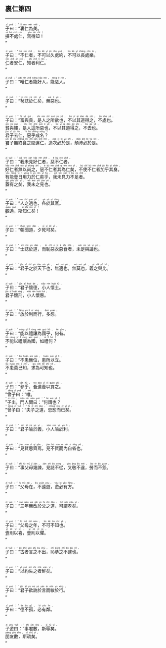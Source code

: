 ## 裏仁第四
---
<div>

<p>
<ruby><rb> 子曰：“裏仁為美。 </rb> <rt>zǐ  yuē ：“ lǐ  rén  wèi  měi 。</rt></ruby><BR>
<ruby><rb> 擇不處仁，焉得知！ </rb> <rt>zé  bù  chù  rén ， yān  dé  zhī ！</rt></ruby><BR>
<ruby><rb> ” </rb> <rt>”</rt></ruby><BR></P>

<p>
<ruby><rb> 子曰：“不仁者，不可以久處約，不可以長處樂。 </rb> <rt>zǐ  yuē ：“ bù  rén  zhě ， bù  kě  yǐ  jiǔ  chù  yuē ， bù  kě  yǐ  zhǎng  chù  lè 。</rt></ruby><BR>
<ruby><rb> 仁者安仁，知者利仁。 </rb> <rt>rén  zhě  ān  rén ， zhī  zhě  lì  rén 。</rt></ruby><BR>
<ruby><rb> ” </rb> <rt>”</rt></ruby><BR></P>

<p>
<ruby><rb> 子曰：“唯仁者能好人，能惡人。 </rb> <rt>zǐ  yuē ：“ wéi  rén  zhě  néng  hǎo  rén ， néng  è  rén 。</rt></ruby><BR>
<ruby><rb> ” </rb> <rt>”</rt></ruby><BR></P>

<p>
<ruby><rb> 子曰：“茍誌於仁矣，無惡也。 </rb> <rt>zǐ  yuē ：“ jì  zhì  yú  rén  yǐ ， wú  è  yě 。</rt></ruby><BR>
<ruby><rb> ” </rb> <rt>”</rt></ruby><BR></P>

<p>
<ruby><rb> 子曰：“富與貴，是人之所欲也，不以其道得之，不處也。 </rb> <rt>zǐ  yuē ：“ fù  yǔ  guì ， shì  rén  zhī  suǒ  yù  yě ， bù  yǐ  qí  dào  dé  zhī ， bù  chù  yě 。</rt></ruby><BR>
<ruby><rb> 貧與賤，是人這所惡也，不以其道得之，不去也。 </rb> <rt>pín  yǔ  jiàn ， shì  rén  zhè  suǒ  è  yě ， bù  yǐ  qí  dào  dé  zhī ， bù  qù  yě 。</rt></ruby><BR>
<ruby><rb> 君子去仁，惡乎成名？ </rb> <rt>jūn  zǐ  qù  rén ， è  hū  chéng  míng ？</rt></ruby><BR>
<ruby><rb> 君子無終食之間違仁，造次必於是，顛沛必於是。 </rb> <rt>jūn  zǐ  wú  zhōng  shí  zhī  jiān  wéi  rén ， zào  cì  bì  yú  shì ， diān  pèi  bì  yú  shì 。</rt></ruby><BR>
<ruby><rb> ” </rb> <rt>”</rt></ruby><BR></P>

<p>
<ruby><rb> 子曰：“我未見好仁者，惡不仁者。 </rb> <rt>zǐ  yuē ：“ wǒ  wèi  jiàn  hǎo  rén  zhě ， è  bù  rén  zhě 。</rt></ruby><BR>
<ruby><rb> 好仁者無以尚之，惡不仁者其為仁矣，不使不仁者加乎其身。 </rb> <rt>hǎo  rén  zhě  wú  yǐ  shàng  zhī ， è  bù  rén  zhě  qí  wèi  rén  yǐ ， bù  shǐ  bù  rén  zhě  jiā  hū  qí  shēn 。</rt></ruby><BR>
<ruby><rb> 有能壹日用力於仁矣乎，我未見力不足者。 </rb> <rt>yǒu  néng  yī  rì  yòng  lì  yú  rén  yǐ  hū ， wǒ  wèi  jiàn  lì  bù  zú  zhě 。</rt></ruby><BR>
<ruby><rb> 蓋有之矣，我未之見也。 </rb> <rt>gài  yǒu  zhī  yǐ ， wǒ  wèi  zhī  jiàn  yě 。</rt></ruby><BR>
<ruby><rb> ” </rb> <rt>”</rt></ruby><BR></P>

<p>
<ruby><rb> 子曰：“人之過也，各於其黨。 </rb> <rt>zǐ  yuē ：“ rén  zhī  guò  yě ， gè  yú  qí  dǎng 。</rt></ruby><BR>
<ruby><rb> 觀過，斯知仁矣！ </rb> <rt>guān  guò ， sī  zhī  rén  yǐ ！</rt></ruby><BR>
<ruby><rb> ” </rb> <rt>”</rt></ruby><BR></P>

<p>
<ruby><rb> 子曰：“朝聞道，夕死可矣。 </rb> <rt>zǐ  yuē ：“ cháo  wén  dào ， xī  sǐ  kě  yǐ 。</rt></ruby><BR>
<ruby><rb> ” </rb> <rt>”</rt></ruby><BR></P>

<p>
<ruby><rb> 子曰：“士誌於道，而恥惡衣惡食者，未足與議也。 </rb> <rt>zǐ  yuē ：“ shì  zhì  yú  dào ， ér  chǐ  è  yī  è  shí  zhě ， wèi  zú  yǔ  yì  yě 。</rt></ruby><BR>
<ruby><rb> ” </rb> <rt>”</rt></ruby><BR></P>

<p>
<ruby><rb> 子曰：“君子之於天下也，無適也，無莫也，義之與比。 </rb> <rt>zǐ  yuē ：“ jūn  zǐ  zhī  yú  tiān  xià  yě ， wú  shì  yě ， wú  mò  yě ， yì  zhī  yǔ  bǐ 。</rt></ruby><BR>
<ruby><rb> ” </rb> <rt>”</rt></ruby><BR></P>

<p>
<ruby><rb> 子曰：“君子懷德，小人懷土。 </rb> <rt>zǐ  yuē ：“ jūn  zǐ  huái  dé ， xiǎo  rén  huái  tǔ 。</rt></ruby><BR>
<ruby><rb> 君子懷刑，小人懷惠。 </rb> <rt>jūn  zǐ  huái  xíng ， xiǎo  rén  huái  huì 。</rt></ruby><BR>
<ruby><rb> ” </rb> <rt>”</rt></ruby><BR></P>

<p>
<ruby><rb> 子曰：“放於利而行，多怨。 </rb> <rt>zǐ  yuē ：“ fàng  yú  lì  ér  xíng ， duō  yuàn 。</rt></ruby><BR>
<ruby><rb> ” </rb> <rt>”</rt></ruby><BR></P>

<p>
<ruby><rb> 子曰：“能以禮讓為國乎，何有。 </rb> <rt>zǐ  yuē ：“ néng  yǐ  lǐ  ràng  wèi  guó  hū ， hé  yǒu 。</rt></ruby><BR>
<ruby><rb> 不能以禮讓為國，如禮何？ </rb> <rt>bù  néng  yǐ  lǐ  ràng  wèi  guó ， rú  lǐ  hé ？</rt></ruby><BR>
<ruby><rb> ” </rb> <rt>”</rt></ruby><BR></P>

<p>
<ruby><rb> 子曰：“不患無位，患所以立。 </rb> <rt>zǐ  yuē ：“ bù  huàn  wú  wèi ， huàn  suǒ  yǐ  lì 。</rt></ruby><BR>
<ruby><rb> 不患莫己知，求為可知也。 </rb> <rt>bù  huàn  mò  jǐ  zhī ， qiú  wèi  kě  zhī  yě 。</rt></ruby><BR>
<ruby><rb> ” </rb> <rt>”</rt></ruby><BR></P>

<p>
<ruby><rb> 子曰：“參乎，吾道壹以貫之。 </rb> <rt>zǐ  yuē ：“ cān  hū ， wú  dào  yī  yǐ  guàn  zhī 。</rt></ruby><BR>
<ruby><rb> ”曾子曰：“唯。 </rb> <rt>” zēng  zǐ  yuē ：“ wéi 。</rt></ruby><BR>
<ruby><rb> ”子出，門人問曰：“何謂也？ </rb> <rt>” zi  chū ， mén  rén  wèn  yuē ：“ hé  wèi  yě ？</rt></ruby><BR>
<ruby><rb> ”曾子曰：“夫子之道，忠恕而已矣。 </rb> <rt>” zēng  zǐ  yuē ：“ fū  zǐ  zhī  dào ， zhōng  shù  ér  yǐ  yǐ 。</rt></ruby><BR>
<ruby><rb> ” </rb> <rt>”</rt></ruby><BR></P>

<p>
<ruby><rb> 子曰：“君子喻於義，小人喻於利。 </rb> <rt>zǐ  yuē ：“ jūn  zǐ  yù  yú  yì ， xiǎo  rén  yù  yú  lì 。</rt></ruby><BR>
<ruby><rb> ” </rb> <rt>”</rt></ruby><BR></P>

<p>
<ruby><rb> 子曰：“見賢思齊焉，見不賢而內自省也。 </rb> <rt>zǐ  yuē ：“ jiàn  xián  sī  qí  yān ， jiàn  bù  xián  ér  nèi  zì  xǐng  yě 。</rt></ruby><BR>
<ruby><rb> ” </rb> <rt>”</rt></ruby><BR></P>

<p>
<ruby><rb> 子曰：“事父母幾諫，見誌不從，又敬不違，勞而不怨。 </rb> <rt>zǐ  yuē ：“ shì  fù  mǔ  jǐ  jiàn ， jiàn  zhì  bù  cóng ， yòu  jìng  bù  wéi ， láo  ér  bù  yuàn 。</rt></ruby><BR>
<ruby><rb> ” </rb> <rt>”</rt></ruby><BR></P>

<p>
<ruby><rb> 子曰：“父母在，不遠遊，遊必有方。 </rb> <rt>zǐ  yuē ：“ fù  mǔ  zài ， bù  yuǎn  yóu ， yóu  bì  yǒu  fāng 。</rt></ruby><BR>
<ruby><rb> ” </rb> <rt>”</rt></ruby><BR></P>

<p>
<ruby><rb> 子曰：“三年無改於父之道，可謂孝矣。 </rb> <rt>zǐ  yuē ：“ sān  nián  wú  gǎi  yú  fù  zhī  dào ， kě  wèi  xiào  yǐ 。</rt></ruby><BR>
<ruby><rb> ” </rb> <rt>”</rt></ruby><BR></P>

<p>
<ruby><rb> 子曰：“父母之年，不可不知也。 </rb> <rt>zǐ  yuē ：“ fù  mǔ  zhī  nián ， bù  kě  bù  zhī  yě 。</rt></ruby><BR>
<ruby><rb> 壹則以喜，壹則以懼。 </rb> <rt>yī  zé  yǐ  xǐ ， yī  zé  yǐ  jù 。</rt></ruby><BR>
<ruby><rb> ” </rb> <rt>”</rt></ruby><BR></P>

<p>
<ruby><rb> 子曰：“古者言之不出，恥恭之不逮也。 </rb> <rt>zǐ  yuē ：“ gǔ  zhě  yán  zhī  bù  chū ， chǐ  gōng  zhī  bù  dǎi  yě 。</rt></ruby><BR>
<ruby><rb> ” </rb> <rt>”</rt></ruby><BR></P>

<p>
<ruby><rb> 子曰：“以約失之者鮮矣。 </rb> <rt>zǐ  yuē ：“ yǐ  yuē  shī  zhī  zhě  xiān  yǐ 。</rt></ruby><BR>
<ruby><rb> ” </rb> <rt>”</rt></ruby><BR></P>

<p>
<ruby><rb> 子曰：“君子欲訥於言而敏於行。 </rb> <rt>zǐ  yuē ：“ jūn  zǐ  yù  nè  yú  yán  ér  mǐn  yú  xíng 。</rt></ruby><BR>
<ruby><rb> ” </rb> <rt>”</rt></ruby><BR></P>

<p>
<ruby><rb> 子曰：“德不孤，必有鄰。 </rb> <rt>zǐ  yuē ：“ dé  bù  gū ， bì  yǒu  lín 。</rt></ruby><BR>
<ruby><rb> ” </rb> <rt>”</rt></ruby><BR></P>

<p>
<ruby><rb> 子遊曰：“事君數，斯辱矣。 </rb> <rt>zi  yóu  yuē ：“ shì  jūn  shù ， sī  rǔ  yǐ 。</rt></ruby><BR>
<ruby><rb> 朋友數，斯疏矣。 </rb> <rt>péng  yǒu  shù ， sī  shū  yǐ 。</rt></ruby><BR>
<ruby><rb> ” </rb> <rt>”</rt></ruby><BR></P>

</div>
